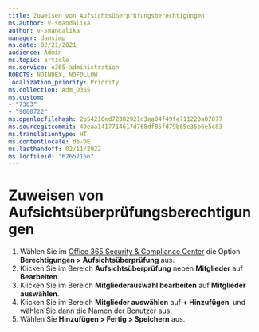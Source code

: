 ```yaml
---
title: Zuweisen von Aufsichtsüberprüfungsberechtigungen
ms.author: v-smandalika
author: v-smandalika
manager: dansimp
ms.date: 02/21/2021
audience: Admin
ms.topic: article
ms.service: o365-administration
ROBOTS: NOINDEX, NOFOLLOW
localization_priority: Priority
ms.collection: Adm_O365
ms.custom:
- "7363"
- "9000722"
ms.openlocfilehash: 2b54210ed72382921d3aa04f49fe711223a07877
ms.sourcegitcommit: 49eaa1417714617d768df85fd79b65e35b6e5c83
ms.translationtype: HT
ms.contentlocale: de-DE
ms.lasthandoff: 02/11/2022
ms.locfileid: "62657166"
---
```

# <a name="assign-supervisory-review-permissions"></a>Zuweisen von Aufsichtsüberprüfungsberechtigungen

1. Wählen Sie im [Office 365 Security & Compliance Center](https://sip.protection.office.com/homepage) die Option **Berechtigungen > Aufsichtsüberprüfung** aus.
2. Klicken Sie im Bereich **Aufsichtsüberprüfung** neben **Mitglieder** auf **Bearbeiten**.
3. Klicken Sie im Bereich **Mitgliederauswahl bearbeiten** auf **Mitglieder auswählen**.
4. Klicken Sie im Bereich **Mitglieder auswählen** auf **+ Hinzufügen**, und wählen Sie dann die Namen der Benutzer aus.
5. Wählen Sie **Hinzufügen > Fertig > Speichern** aus.